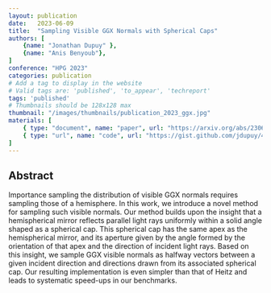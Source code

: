 ```yaml
---
layout: publication
date:   2023-06-09
title:  "Sampling Visible GGX Normals with Spherical Caps"
authors: [
    {name: "Jonathan Dupuy" },
    {name: "Anis Benyoub"},
]
conference: "HPG 2023"
categories: publication
# Add a tag to display in the website
# Valid tags are: 'published', 'to_appear', 'techreport'
tags: 'published'
# Thumbnails should be 128x128 max
thumbnail: "/images/thumbnails/publication_2023_ggx.jpg"
materials: [
    { type: "document", name: "paper", url: "https://arxiv.org/abs/2306.05044" },
    { type: "url", name: "code", url: "https://gist.github.com/jdupuy/4c6e782b62c92b9cb3d13fbb0a5bd7a0" },
]
---
```

## Abstract
Importance sampling the distribution of visible GGX normals requires sampling those of a hemisphere. In this work, we introduce a novel method for sampling such visible normals. Our method builds upon the insight that a hemispherical mirror reflects parallel light rays uniformly within a solid angle shaped as a spherical cap. This spherical cap has the same apex as the hemispherical mirror, and its aperture given by the angle formed by the orientation of that apex and the direction of incident light rays. Based on this insight, we sample GGX visible normals as halfway vectors between a given incident direction and directions drawn from its associated spherical cap. Our resulting implementation is even simpler than that of Heitz and leads to systematic speed-ups in our benchmarks. 
